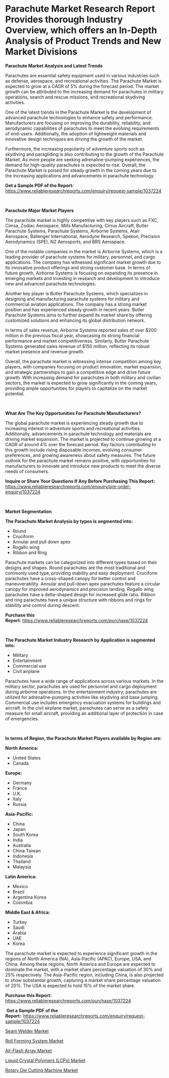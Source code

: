 <p><h1>Parachute Market Research Report Provides thorough Industry Overview, which offers an In-Depth Analysis of Product Trends and New Market Divisions</h1></p><p><strong>Parachute Market Analysis and Latest Trends</strong></p>
<p><p>Parachutes are essential safety equipment used in various industries such as defense, aerospace, and recreational activities. The Parachute Market is expected to grow at a CAGR of 5% during the forecast period. The market growth can be attributed to the increasing demand for parachutes in military operations, search and rescue missions, and recreational skydiving activities.</p><p>One of the latest trends in the Parachute Market is the development of advanced parachute technologies to enhance safety and performance. Manufacturers are focusing on improving the durability, reliability, and aerodynamic capabilities of parachutes to meet the evolving requirements of end-users. Additionally, the adoption of lightweight materials and innovative design techniques are driving the growth of the market.</p><p>Furthermore, the increasing popularity of adventure sports such as skydiving and paragliding is also contributing to the growth of the Parachute Market. As more people are seeking adrenaline-pumping experiences, the demand for high-quality parachutes is expected to rise. Overall, the Parachute Market is poised for steady growth in the coming years due to the increasing applications and advancements in parachute technology.</p></p>
<p><strong>Get a Sample PDF of the Report:&nbsp;</strong> <a href="https://www.reliableresearchreports.com/enquiry/request-sample/1037224">https://www.reliableresearchreports.com/enquiry/request-sample/1037224</a></p>
<p>&nbsp;</p>
<p><strong>Parachute Major Market Players</strong></p>
<p><p>The parachute market is highly competitive with key players such as FXC, Cimsa, Zodiac Aerospace, Mills Manufacturing, Cirrus Aircraft, Butler Parachute Systems, Parachute Systems, Airborne Systems, Atair Aerospace, Ballenger International, Aerodyne Research, Spekon, Precision Aerodynamics (SPE), NZ Aerosports, and BRS Aerospace.</p><p>One of the notable companies in the market is Airborne Systems, which is a leading provider of parachute systems for military, personnel, and cargo applications. The company has witnessed significant market growth due to its innovative product offerings and strong customer base. In terms of future growth, Airborne Systems is focusing on expanding its presence in emerging markets and investing in research and development to introduce new and advanced parachute technologies.</p><p>Another key player is Butler Parachute Systems, which specializes in designing and manufacturing parachute systems for military and commercial aviation applications. The company has a strong market position and has experienced steady growth in recent years. Butler Parachute Systems aims to further expand its market share by offering customized solutions and enhancing its global distribution network.</p><p>In terms of sales revenue, Airborne Systems reported sales of over $200 million in the previous fiscal year, showcasing its strong financial performance and market competitiveness. Similarly, Butler Parachute Systems generated sales revenue of $150 million, reflecting its robust market presence and revenue growth.</p><p>Overall, the parachute market is witnessing intense competition among key players, with companies focusing on product innovation, market expansion, and strategic partnerships to gain a competitive edge and drive future growth. With increasing demand for parachutes in both military and civilian sectors, the market is expected to grow significantly in the coming years, providing ample opportunities for players to capitalize on the market potential.</p></p>
<p>&nbsp;</p>
<p><strong>What Are The Key Opportunities For Parachute Manufacturers?</strong></p>
<p><p>The global parachute market is experiencing steady growth due to increasing interest in adventure sports and recreational activities. Additionally, advancements in parachute technology and materials are driving market expansion. The market is projected to continue growing at a CAGR of around 4% over the forecast period. Key factors contributing to this growth include rising disposable incomes, evolving consumer preferences, and growing awareness about safety measures. The future outlook for the parachute market remains positive, with opportunities for manufacturers to innovate and introduce new products to meet the diverse needs of consumers.</p></p>
<p><strong>Inquire or Share Your Questions If Any Before Purchasing This Report:</strong> <a href="https://www.reliableresearchreports.com/enquiry/pre-order-enquiry/1037224">https://www.reliableresearchreports.com/enquiry/pre-order-enquiry/1037224</a></p>
<p>&nbsp;</p>
<p><strong>Market Segmentation</strong></p>
<p><strong>The Parachute Market Analysis by types is segmented into:</strong></p>
<p><ul><li>Round</li><li>Cruciform</li><li>Annular and pull down apex</li><li>Rogallo wing</li><li>Ribbon and Ring</li></ul></p>
<p><p>Parachute markets can be categorized into different types based on their designs and shapes. Round parachutes are the most traditional and commonly used type, providing stability and easy deployment. Cruciform parachutes have a cross-shaped canopy for better control and maneuverability. Annular and pull-down apex parachutes feature a circular canopy for improved aerodynamics and precision landing. Rogallo wing parachutes have a delta-shaped design for increased glide ratio. Ribbon and ring parachutes have a unique structure with ribbons and rings for stability and control during descent.</p></p>
<p><strong>Purchase this Report:&nbsp;</strong><a href="https://www.reliableresearchreports.com/purchase/1037224">https://www.reliableresearchreports.com/purchase/1037224</a></p>
<p>&nbsp;</p>
<p><strong>The Parachute Market Industry Research by Application is segmented into:</strong></p>
<p><ul><li>Military</li><li>Entertainment</li><li>Commercial use</li><li>Civil airplane</li></ul></p>
<p><p>Parachutes have a wide range of applications across various markets. In the military sector, parachutes are used for personnel and cargo deployment during airborne operations. In the entertainment industry, parachutes are utilized for adrenaline-pumping activities like skydiving and base jumping. Commercial use includes emergency evacuation systems for buildings and aircraft. In the civil airplane market, parachutes can serve as a safety measure for small aircraft, providing an additional layer of protection in case of emergencies.</p></p>
<p>&nbsp;</p>
<p><strong>In terms of Region, the Parachute Market Players available by Region are:</strong></p>
<p>
    <p> <strong> North America: </strong>
        <ul>
            <li>United States</li>
            <li>Canada</li>
        </ul>
        </p> 
    <p> <strong> Europe: </strong>
        <ul>
            <li>Germany</li>
            <li>France</li>
            <li>U.K.</li>
            <li>Italy</li>
            <li>Russia</li>
        </ul>
        </p> 
    <p> <strong> Asia-Pacific: </strong>
        <ul>
            <li>China</li>
            <li>Japan</li>
            <li>South Korea</li>
            <li>India</li>
            <li>Australia</li>
            <li>China Taiwan</li>
            <li>Indonesia</li>
            <li>Thailand</li>
            <li>Malaysia</li>
        </ul>
        </p> 
    <p> <strong> Latin America: </strong>
        <ul>
            <li>Mexico</li>
            <li>Brazil</li>
            <li>Argentina Korea</li>
            <li>Colombia</li>
        </ul>
        </p> 
    <p> <strong> Middle East & Africa: </strong>
        <ul>
            <li>Turkey</li>
            <li>Saudi</li>
            <li>Arabia</li>
            <li>UAE</li>
            <li>Korea</li>
        </ul>
    </p>
    </p>
<p><p>The parachute market is expected to experience significant growth in the regions of North America (NA), Asia-Pacific (APAC), Europe, USA, and China. Among these regions, North America and Europe are expected to dominate the market, with a market share percentage valuation of 30% and 25% respectively. The Asia-Pacific region, including China, is also projected to show substantial growth, capturing a market share percentage valuation of 20%. The USA is expected to hold 15% of the market share.</p></p>
<p><strong>Purchase this Report: </strong><a href="https://www.reliableresearchreports.com/purchase/1037224">https://www.reliableresearchreports.com/purchase/1037224</a></p>
<p>&nbsp;<strong>Get a Sample PDF of the Report:&nbsp;&nbsp;</strong><a href="https://www.reliableresearchreports.com/enquiry/request-sample/1037224">https://www.reliableresearchreports.com/enquiry/request-sample/1037224</a></p>
<p><strong></strong></p>
<p><p><a href="https://medium.com/p/681ec8c90116/edit">Seam Welder Market</a></p><p><a href="https://medium.com/p/ebeb2a5c7617/edit">Roll Forming System Market</a></p><p><a href="https://github.com/jhcraigie/Market-Research-Report-List-1/blob/main/all-flash-array-market.md">All-Flash Array Market</a></p><p><a href="https://github.com/sonuprakash1/Market-Research-Report-List-1/blob/main/liquid-crystal-polymers-lcps-market.md">Liquid Crystal Polymers (LCPs) Market</a></p><p><a href="https://medium.com/p/aeab51701f57/edit">Rotary Die Cutting Machine Market</a></p></p>